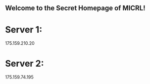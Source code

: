 ## Welcome to the Secret Homepage of MICRL!
# Server 1:
175.159.210.20
# Server 2:
175.159.74.195







